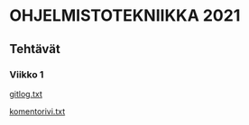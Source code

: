 # OHJELMISTOTEKNIIKKA 2021

## Tehtävät

### Viikko 1
[gitlog.txt](https://github.com/Aikamoine/ot-harjoitustyo/blob/master/laskarit/viikko1/gitlog.txt)

[komentorivi.txt](https://github.com/Aikamoine/ot-harjoitustyo/blob/master/laskarit/viikko1/komentorivi.txt)
